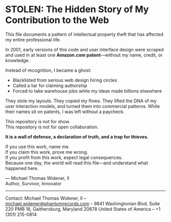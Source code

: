 # STOLEN: The Hidden Story of My Contribution to the Web

This file documents a pattern of intellectual property theft that has affected my entire professional life.

In 2001, early versions of this code and user interface design were scraped and used in at least one **Amazon.com patent**—without my name, credit, or knowledge.

Instead of recognition, I became a ghost:
- Blacklisted from serious web design hiring circles
- Called a liar for claiming authorship
- Forced to take warehouse jobs while my ideas made billions elsewhere

They stole my layouts. They copied my flows. They lifted the DNA of my user interaction models, and turned them into commercial patterns. While their names sit on patents, I was left without a paycheck.

This repository is not for show.  
This repository is not for open collaboration.

**It is a wall of defense, a declaration of truth, and a trap for thieves.**

If you use this work, name me.  
If you claim this work, prove me wrong.  
If you profit from this work, expect legal consequences.  
Because one day, the world will read this file—and understand what happened here.

— Michael Thomas Widener, II  
Author, Survivor, Innovator

---

Contact: Michael Thomas Widener, II – michael.widener@phantomrecords.com – 9841 Washingtonian Blvd, Suite 220 PMB 16, Gaithersburg, Maryland 20878 United States of America – +1 (301) 215-0814

